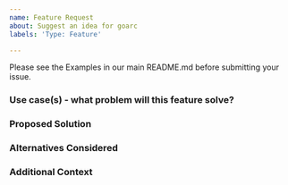 ```yaml
---
name: Feature Request
about: Suggest an idea for goarc
labels: 'Type: Feature'

---
```


Please see the Examples in our main README.md before submitting your issue.

### Use case(s) - what problem will this feature solve?

### Proposed Solution

### Alternatives Considered

### Additional Context
